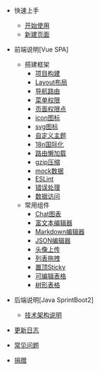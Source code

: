- 快速上手
  - [开始使用](zh-cn/README.md)
  - [新建页面](zh-cn/fontend-new-page.md)
- 前端说明[Vue SPA]
  - 搭建框架
    - [项目构建](zh-cn/fontend-art.md)
    - [Layout布局](zh-cn/fontend-layout.md)
    - [导航路由](zh-cn/fontend-router.md)
    - [菜单权限](zh-cn/fontend-permission-nav.md)
    - [页面权限点](zh-cn/fontend-permission-point.md)
    - [icon图标](zh-cn/fontend-icon.md)
    - [svg图标](zh-cn/fontend-svg.md)
    - [自定义主题](zh-cn/fontend-theme.md)
    - [18n国际化](zh-cn/fontend-18n.md)
    - [路由懒加载](zh-cn/fontend-lazy.md)
    - [gzip压缩](zh-cn/fontend-gzip.md)
    - [mock数据](zh-cn/fontend-mock.md)
    - [ESLint](zh-cn/fontend-eslint.md)
    - [错误处理](zh-cn/fontend-err.md)
    - [数据访问](快速上手/fontend-request.md)
  - 常用组件
    - [Chat图表](常用组件/fontend-chat.md)
    - [富文本编辑器](常用组件/fontend-rich-editor.md)
    - [Markdown编辑器](常用组件/fontend-markdown-editor.md)
    - [JSON编辑器](常用组件/fontend-json-editor.md)
    - [头像上传](常用组件/fontend-avatar.md)
    - [列表拖拽](常用组件/fontend-draggable.md)
    - [置顶Sticky](常用组件/fontend-sticky.md)
    - [可编辑表格](常用组件/fontend-edit-table.md)
    - [树形表格](常用组件/fontend-tree-table.md)
- 后端说明[Java SprintBoot2]
  - [技术架构说明](java-art.md)

- [更新日志](https://github.com/itheima2017/vue-element-admin-itheima/releases ":ignore")
- [常见问题](zh-cn/faq.md)
- [捐赠](zh-cn/donate.md)